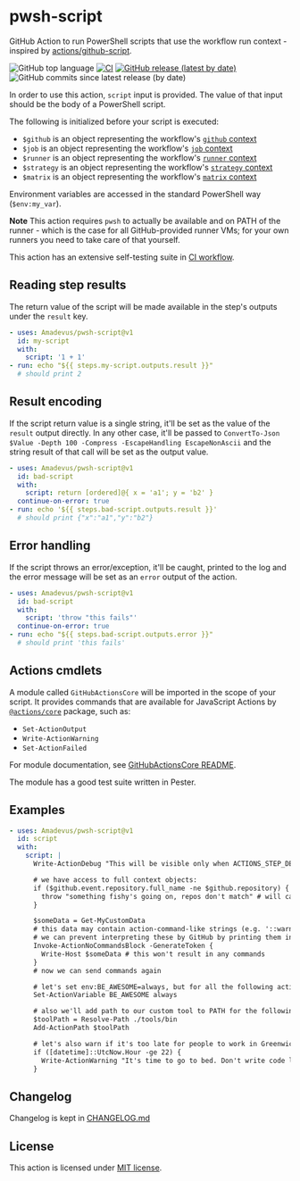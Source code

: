 # pwsh-script

GitHub Action to run PowerShell scripts that use the workflow run context - inspired by [actions/github-script].

![GitHub top language](https://img.shields.io/github/languages/top/Amadevus/pwsh-script?logo=powershell)
[![CI](https://github.com/Amadevus/pwsh-script/workflows/CI/badge.svg?branch=master)](https://github.com/Amadevus/pwsh-script/actions?query=workflow%3ACI)
[![GitHub release (latest by date)](https://img.shields.io/github/v/release/Amadevus/pwsh-script)](https://github.com/Amadevus/pwsh-script/releases/latest)
![GitHub commits since latest release (by date)](https://img.shields.io/github/commits-since/Amadevus/pwsh-script/latest)

In order to use this action, `script` input is provided. The value of that input should be
the body of a PowerShell script.

The following is initialized before your script is executed:
- `$github` is an object representing the workflow's [`github` context]
- `$job` is an object representing the workflow's [`job` context]
- `$runner` is an object representing the workflow's [`runner` context]
- `$strategy` is an object representing the workflow's [`strategy` context]
- `$matrix` is an object representing the workflow's [`matrix` context]

Environment variables are accessed in the standard PowerShell way (`$env:my_var`).

**Note** This action requires `pwsh` to actually be available and on PATH of the runner - which
is the case for all GitHub-provided runner VMs; for your own runners you need to take care of that yourself.

This action has an extensive self-testing suite in [CI workflow](.github/workflows/ci.yml).

[actions/github-script]: https://github.com/actions/github-script
[`@actions/core`]: https://github.com/actions/toolkit/tree/master/packages/core
[`github` context]: https://help.github.com/en/actions/reference/context-and-expression-syntax-for-github-actions#github-context
[`job` context]: https://help.github.com/en/actions/reference/context-and-expression-syntax-for-github-actions#job-context
[`runner` context]: https://help.github.com/en/actions/reference/context-and-expression-syntax-for-github-actions#runner-context
[`strategy` context]: https://help.github.com/en/actions/reference/context-and-expression-syntax-for-github-actions#strategy-context
[`matrix` context]: https://help.github.com/en/actions/reference/context-and-expression-syntax-for-github-actions#matrix-context

## Reading step results
The return value of the script will be made available in the step's outputs under the `result` key.
```yml
- uses: Amadevus/pwsh-script@v1
  id: my-script
  with:
    script: '1 + 1'
- run: echo "${{ steps.my-script.outputs.result }}"
  # should print 2
```

## Result encoding

If the script return value is a single string, it'll be set as the value of the `result` output directly.
In any other case, it'll be passed to `ConvertTo-Json $Value -Depth 100 -Compress -EscapeHandling EscapeNonAscii`
and the string result of that call will be set as the output value.
```yml
- uses: Amadevus/pwsh-script@v1
  id: bad-script
  with:
    script: return [ordered]@{ x = 'a1'; y = 'b2' }
  continue-on-error: true
- run: echo '${{ steps.bad-script.outputs.result }}'
  # should print {"x":"a1","y":"b2"}
```

## Error handling

If the script throws an error/exception, it'll be caught, printed to the log and the error message
will be set as an `error` output of the action.
```yml
- uses: Amadevus/pwsh-script@v1
  id: bad-script
  with:
    script: 'throw "this fails"'
  continue-on-error: true
- run: echo "${{ steps.bad-script.outputs.error }}"
  # should print 'this fails'
```

## Actions cmdlets
A module called `GitHubActionsCore` will be imported in the scope of your script. It provides commands
that are available for JavaScript Actions by [`@actions/core`] package, such as:
- `Set-ActionOutput`
- `Write-ActionWarning`
- `Set-ActionFailed`

For module documentation, see [GitHubActionsCore README](docs/GitHubActionsCore/README.md).

The module has a good test suite written in Pester.

## Examples

```yml
- uses: Amadevus/pwsh-script@v1
  id: script
  with:
    script: |
      Write-ActionDebug "This will be visible only when ACTIONS_STEP_DEBUG secret is set"

      # we have access to full context objects:
      if ($github.event.repository.full_name -ne $github.repository) {
        throw "something fishy's going on, repos don't match" # will cause step to fail
      }

      $someData = Get-MyCustomData
      # this data may contain action-command-like strings (e.g. '::warning::...')
      # we can prevent interpreting these by GitHub by printing them in NoCommandsBlock:
      Invoke-ActionNoCommandsBlock -GenerateToken {
        Write-Host $someData # this won't result in any commands
      }
      # now we can send commands again

      # let's set env:BE_AWESOME=always, but for all the following actions/steps as well:
      Set-ActionVariable BE_AWESOME always

      # also we'll add path to our custom tool to PATH for the following steps:
      $toolPath = Resolve-Path ./tools/bin
      Add-ActionPath $toolPath

      # let's also warn if it's too late for people to work in Greenwich ;)
      if ([datetime]::UtcNow.Hour -ge 22) {
        Write-ActionWarning "It's time to go to bed. Don't write code late at night! ⚠"
      }
```

## Changelog

Changelog is kept in [CHANGELOG.md](CHANGELOG.md)

## License

This action is licensed under [MIT license](LICENSE).